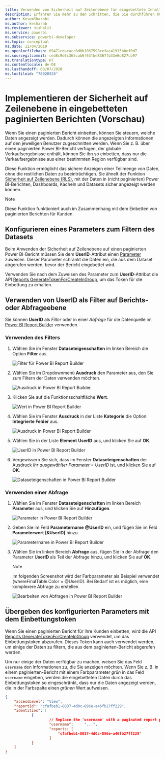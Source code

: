 ```yaml
---
title: Verwenden von Sicherheit auf Zeilenebene für eingebettete Inhalte aus Power BI
description: Erfahren Sie mehr zu den Schritten, die Sie durchführen müssen, um Inhalte von Power BI in Ihre Anwendung einzubetten.
author: KesemSharabi
ms.author: kesharab
ms.reviewer: nishalit
ms.service: powerbi
ms.subservice: powerbi-developer
ms.topic: conceptual
ms.date: 11/04/2019
ms.openlocfilehash: 09471cdacacc8d0b1067598cefac41915b0ef0d7
ms.sourcegitcommit: ced8c9d6c365cab6f63fbe8367fb33e6d827cb97
ms.translationtype: HT
ms.contentlocale: de-DE
ms.lasthandoff: 03/07/2020
ms.locfileid: "78920928"
---
```

# <a name="implementing-row-level-security-in-embedded-paginated-reports-preview"></a>Implementieren der Sicherheit auf Zeilenebene in eingebetteten paginierten Berichten (Vorschau)

Wenn Sie einen paginierten Bericht einbetten, können Sie steuern, welche Daten angezeigt werden. Dadurch können die angezeigten Informationen auf den jeweiligen Benutzer zugeschnitten werden. Wenn Sie z. B. über einen paginierten Power BI-Bericht verfügen, der globale Verkaufsergebnisse enthält, können Sie ihn so einbetten, dass nur die Verkaufsergebnisse aus einer bestimmten Region verfügbar sind.

Diese Funktion ermöglicht das sichere Anzeigen einer Teilmenge von Daten, ohne die restlichen Daten zu beeinträchtigen. Sie ähnelt der Funktion [Sicherheit auf Zeilenebene (RLS)](embedded-row-level-security.md), mit der Daten in (nicht paginierten) Power BI-Berichten, Dashboards, Kacheln und Datasets sicher angezeigt werden können.  

> [!Note]
> Diese Funktion funktioniert auch im Zusammenhang mit dem Einbetten von paginierten Berichten für Kunden.

## <a name="configuring-a-parameter-to-filter-the-dataset"></a>Konfigurieren eines Parameters zum Filtern des Datasets

Beim Anwenden der Sicherheit auf Zeilenebene auf einen paginierten Power BI-Bericht müssen Sie dem **UserID**-Attribut einen [Parameter](../paginated-reports/report-builder-parameters.md) zuweisen. Dieser Parameter schränkt die Daten ein, die aus dem Dataset abgerufen werden, bevor der Bericht eingebettet wird.

Verwenden Sie nach dem Zuweisen des Parameter zum **UserID**-Attribut die API [Reports GenerateTokenForCreateInGroup](https://docs.microsoft.com/rest/api/power-bi/embedtoken/reports_generatetokenforcreateingroup), um das Token für die Einbettung zu erhalten.

## <a name="use-userid-as-a-filter-at-report-or-query-level"></a>Verwenden von UserID als Filter auf Berichts- oder Abfrageebene

Sie können **UserID** als *Filter* oder in einer *Abfrage* für die Datenquelle im [Power BI Report Builder](../paginated-reports/report-builder-power-bi.md) verwenden.

### <a name="using-the-filter"></a>Verwenden des Filters

1. Wählen Sie im Fenster **Dataseteigenschaften** im linken Bereich die Option **Filter** aus.

    ![Filter für Power BI Report Builder](media/embedded-paginated-reports-secure-data/filter.png)

2. Wählen Sie im Dropdownmenü **Ausdruck** den Parameter aus, den Sie zum Filtern der Daten verwenden möchten.

     ![Ausdruck in Power BI Report Builder](media/embedded-paginated-reports-secure-data/expression.png)

3. Klicken Sie auf die Funktionsschaltfläche **Wert**. 

    ![Wert in Power BI Report Builder](media/embedded-paginated-reports-secure-data/function.png)

4. Wählen Sie im Fenster **Ausdruck** in der Liste **Kategorie** die Option **Integrierte Felder** aus.

    ![Ausdruck in Power BI Report Builder](media/embedded-paginated-reports-secure-data/built-in-fields.png)

5. Wählen Sie in der Liste **Element** **UserID** aus, und klicken Sie auf **OK**.

    ![UserID in Power BI Report Builder](media/embedded-paginated-reports-secure-data/userid.png)

6. Vergewissern Sie sich, dass im Fenster **Dataseteigenschaften** der Ausdruck *Ihr ausgewählter Parameter = UserID* ist, und klicken Sie auf **OK**.

    ![Dataseteigenschaften in Power BI Report Builder](media/embedded-paginated-reports-secure-data/verify.png)

### <a name="using-a-query"></a>Verwenden einer Abfrage

1. Wählen Sie im Fenster **Dataseteigenschaften** im linken Bereich **Parameter** aus, und klicken Sie auf **Hinzufügen**.

    ![Parameter in Power BI Report Builder](media/embedded-paginated-reports-secure-data/parameters.png)

2. Geben Sie im Feld **Parametername** **\@UserID** ein, und fügen Sie im Feld **Parameterwert** **[&UserID]** hinzu.

    ![Parametername in Power BI Report Builder](media/embedded-paginated-reports-secure-data/parameter-name.png) 

3. Wählen Sie im linken Bereich **Abfrage** aus, fügen Sie in der Abfrage den Parameter **UserID** als Teil der Abfrage hinzu, und klicken Sie auf **OK**.
    > [!NOTE]
    > Im folgenden Screenshot wird der Farbparameter als Beispiel verwendet (whereFinalTable.Color = @UserID). Bei Bedarf ist es möglich, eine komplexere Abfrage zu erstellen.

    ![Bearbeiten von Abfragen in Power BI Report Builder](media/embedded-paginated-reports-secure-data/query-edit.png)

## <a name="passing-the-configured-parameter-using-the-embed-token"></a>Übergeben des konfigurierten Parameters mit dem Einbettungstoken

Wenn Sie einen paginierten Bericht für Ihre Kunden einbetten, wird die API [Reports GenerateTokenForCreateInGroup](https://docs.microsoft.com/rest/api/power-bi/embedtoken/reports_generatetokenforcreateingroup) verwendet, um das Einbettungstoken abzurufen. Dieses Token kann auch verwendet werden, um einige der Daten zu filtern, die aus dem paginierten-Bericht abgerufen werden.

Um nur einige der Daten verfügbar zu machen, weisen Sie das Feld `username` den Informationen zu, die Sie anzeigen möchten. Wenn Sie z. B. in einem paginierten-Bericht mit einem Farbparameter *grün* in das Feld `username` eingeben, werden die eingebetteten Daten durch das Einbettungstoken so eingeschränkt, dass nur die Daten angezeigt werden, die in der Farbspalte einen *grünen* Wert aufweisen.

```JSON
{
    "accessLevel": "View",
    "reportId": "cfafbeb1-8037-4d0c-896e-a46fb27ff229",
    "identities": [
            {
                    // Replace the 'username' with a paginated report parameter
                    "username":     "...",
                    "reports: [
                        "cfafbeb1-8037-4d0c-896e-a46fb27ff229"
                    ]
            }
    ]
}
```
